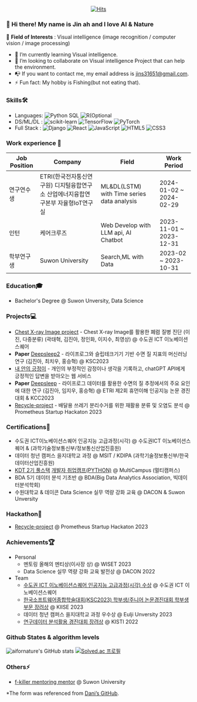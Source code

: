 <div align=center>
  
  [![Hits](https://hits.seeyoufarm.com/api/count/incr/badge.svg?url=https%3A%2F%2Fgithub.com%2Faifornature&count_bg=%2379C83D&title_bg=%23555555&icon=&icon_color=%23E7E7E7&title=Profile+views&edge_flat=false)](https://hits.seeyoufarm.com)
  
</div>

### 👋 Hi there! My name is Jin ah and I love AI & Nature
👀 **Field of Interests** : Visual intelligence (image recognition / computer vision / image processing)
- 🌱 I’m currently learning Visual intelligence.
- 💞️ I’m looking to collaborate on Visual intelligence Project that can help the environment.
- 📭 If you want to contact me, my email address is jins31651@gmail.com.
- ⚡ Fun fact: My hobby is Fishing(but not eating that).

### Skills🛠️
- Languages: ![Python](https://img.shields.io/badge/Python-3776AB?style=flat&logo=python&logoColor=white) SQL ![R(Optional](https://img.shields.io/badge/R-276DC3?style=flat&logo=R&logoColor=white)
- DS/ML/DL : ![scikit-learn](https://img.shields.io/badge/sklearn-276DC3?style=flat&logo=R&logoColor=white) ![TensorFlow](https://img.shields.io/badge/TensorFlow-FF6F00?style=flat&logo=TensorFlow&logoColor=white) ![PyTorch](https://img.shields.io/badge/Pytorch-EE4C2C?style=flat&logo=Pytorch&logoColor=white)
- Full Stack : ![Django](https://img.shields.io/badge/Django-092E20?style=flat&logo=Django&logoColor=white) ![React](https://img.shields.io/badge/React-61DAFB?style=flat&logo=React&logoColor=white) ![JavaScript](https://img.shields.io/badge/JavaScript-F7DF1E?style=flat&logo=JavaScript&logoColor=white) ![HTML5](https://img.shields.io/badge/HTML5-E34F26?style=flat&logo=HTML5&logoColor=white) ![CSS3](https://img.shields.io/badge/CSS3-1572B6?style=flat&logo=CSS3&logoColor=white) 

### Work experience 👔
|Job Position|Company|Field|Work Period|
|------|---|---|---|
|연구연수생|ETRI(한국전자통신연구원) 디지털융합연구소 산업에너지융합연구본부 자율형IoT연구실|ML&DL(LSTM) with Time series data analysis|2024-01-02 ~ 2024-02-29|
|인턴|케어크루즈|Web Develop with LLM api, AI Chatbot|2023-11-01 ~ 2023-12-31|
|학부연구생|Suwon University|Search,ML with Data|2023-02 ~ 2023-10-31|

### Education🎓
- Bachelor's Degree @ Suwon Unversity, Data Science

### Projects💻
- [Chest X-ray Image project]() - Chest X-ray Image를 활용한 폐렴 질병 진단 (이진, 다중분류) (곽태혁, 김진아, 정인화, 이지수, 최영상) @ 수도권 ICT 이노베이션 스퀘어
- **Paper** [Deepsleep2](https://github.com/whatareyoudoingz/DeepSleep_project) - 라이프로그와 슬립테크기기 기반 수면 질 지표의 머신러닝 연구 (김진아, 최치우, 홍승혁) @ KSC2023
- [내 안의 긍정이](https://github.com/Dreamofheaven/inside_log) - 개인의 부정적인 감정이나 생각을 기록하고, chatGPT API에게 긍정적인 답변을 받아오는 웹 서비스 
- **Paper** [Deepsleep](https://github.com/whatareyoudoingz/ETRI-lifelog-data-project) - 라이프로그 데이터를 활용한 수면의 질 추정에서의 주요 요인에 대한 연구 (김진아, 임지우, 홍승혁) @ ETRI 제2회 휴먼이해 인공지능 논문 경진대회 & KCC2023
- [Recycle-project](https://github.com/Recycle-detection/recycle-project) - 배달용 쓰레기 분리수거를 위한 재활용 분류 및 오염도 분석 @ Prometheus Startup Hackaton 2023

### Certifications📜
- 수도권 ICT이노베이션스퀘어 인공지능 고급과정(시각) @ 수도권ICT 이노베이션스퀘어 & (과학기술정보통신부/정보통신산업진흥원)
- 데이터 청년 캠퍼스 을지대학교 과정 @ MSIT / KDIPA (과학기술정보통신부/한국데이터산업진흥원)
- [KDT 2기 풀스택](https://github.com/whatareyoudoingz/TIL) [개발자 취업캠프(PYTHON)](https://github.com/whatareyoudoingz/TIL_for_Backend) @ MultiCampus (멀티캠퍼스)
- BDA 5기 데이터 분석 기초반 @ BDA(Big Data Analytics Association, 빅데이터분석학회) 
- 수원대학교 & 데이콘 Data Science 실무 역량 강화 교육 @ DACON & Suwon Unversity 
  
### Hackathon🌱
- [Recycle-project](https://github.com/Recycle-detection/recycle-project) @ Prometheus Startup Hackaton 2023
  
### Achievements🏆
- Personal
  - 멘토링 올해의 멘티상(이사장 상) @ WISET 2023
  - Data Science 실무 역량 강화 교육 발전상 @ DACON 2022
- Team
  - [수도권 ICT 이노베이션스퀘어 인공지능 고급과정(시각) 수상]() @ 수도권 ICT 이노베이션스퀘어
  - [한국소프트웨어종합학술대회(KSC2023) 학부생/주니어 논문경진대회 학부생 부문 장려상](https://github.com/whatareyoudoingz/DeepSleep_project) @ KIISE 2023
  - 데이터 청년 캠퍼스 을지대학교 과정 우수상 @ Eulji Unversity 2023 
  - [연구데이터 분석활용 경진대회 장려상](https://github.com/Data-analysis-utilization-contest) @ KISTI 2022

### Github States & algorithm levels
![aifornature's GitHub stats](https://github-readme-stats.vercel.app/api?username=aifornature&theme=shadow_red&show_icons=true)
[![Solved.ac
프로필](http://mazassumnida.wtf/api/v2/generate_badge?boj=wlsdk3165)](https://solved.ac/wlsdk3165)

### Others⚡
- [f-killer mentoring mentor](https://github.com/whatareyoudoingz/f-killer) @ Suwon University

<!---
aifornature/aifornature is a ✨ special ✨ repository because its `README.md` (this file) appears on your GitHub profile.
You can click the Preview link to take a look at your changes.
--->
*The form was referenced from [Dani’s GitHub](https://github.com/dayyass#hi-my-name-is-dani--and-i-%EF%B8%8F-ai-and-open-source).
